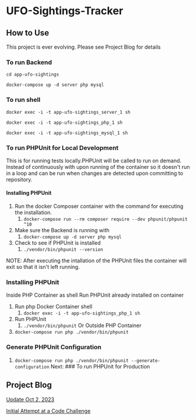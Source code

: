 # UFO-Sightings-Tracker

## How to Use

This project is ever evolving. Please see Project Blog for details

### To run Backend

`cd app-ufo-sightings`

`docker-compose up -d server php mysql`

### To run shell

`docker exec -i -t app-ufo-sightings_server_1 sh`

`docker exec -i -t app-ufo-sightings_php_1 sh`

`docker exec -i -t app-ufo-sightings_mysql_1 sh`

### To run PHPUnit for Local Development

This is for running tests locally.PHPUnit will be called to run on demand. Instead of continuously with upon running of the container so it doesn't run in a loop and can be run when changes are detected upon committing to repository.

#### Installing PHPUnit

1. Run the docker Composer container with the command for executing the installation.
   1. `docker-compose run --rm composer require --dev phpunit/phpunit ^10`
2. Make sure the Backend is running with
   1. `docker-compose up -d server php mysql`
3. Check to see if PHPUnit is installed
   1. `./vendor/bin/phpunit --version`

NOTE: After executing the intallation of the PHPUnit files the container will exit so that it isn't left running.

### Installing PHPUnit

Inside PHP Container as shell
Run PHPUnit already installed on container

   1. Run php Docker Container shell
      1. `docker exec -i -t app-ufo-sightings_php_1 sh`
   2. Run PHPUnit
      1. `./vendor/bin/phpunit`
Or 
Outside PHP Container
1. `docker-compose run php ./vendor/bin/phpunit`

### Generate PHPUnit Configuration
1. `docker-compose run php ./vendor/bin/phpunit --generate-configuration`
Next: ### To run PHPUnit for Production

## Project Blog

[Update Oct 2, 2023](blog/20231002)

[Initial Attempt at a Code Challenge](blog/init.md)
